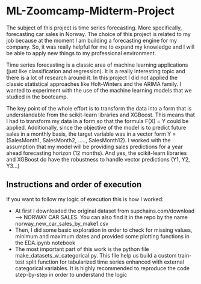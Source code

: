 # ML-Zoomcamp-Midterm-Project
The subject of this project is time series forecasting. More specifically, forecasting car sales in Norway. The choice of this project is related to my 
job because at the moment I am building a forecasting engine for my company. So, it was really helpful for me to expand my knowledge and I will be able to
apply new things to my professional environment.

Time series forecasting is a classic area of machine learning applications (just like classification and regression). It is a really interesting topic and there is a lot 
of research around it. In this project I did not applied the classic statistical approaches like Holt-Winters and the ARIMA family. I wanted to experiment with the use
of the machine learning models that we studied in the bootcamp. 

The key point of the whole effort is to transform the data into a form that is understandable from the scikit-learn libraries and XGBoost.  This means  that I had to
transform my data in a form so that the formula F(X) = Y could be applied. Additionally, since the objective of the model is to predict future sales in a monthly basis,
the target variable was in a vector form Y = (SalesMonth1, SalesMonth2, ....., SalesMonth12). I worked with the assumption that my model will be providing sales predictions for 
a year ahead forecasting horizon (12 months). And yes, the scikit-learn libraries and XGBoost do have the robustness to handle vector predictions (Y1, Y2, Y3...)


## Instructions and order of execution
If you want to follow my logic of execution this is how I worked:
- At first I downloaded the original dataset from supchains.com/download --> NORWAY CAR SALES. You can also find it in the repo by the name norway_new_car_sales_by_make1.csv
- Then, I did some basic exploration in order to check for missing values, minimum and maximum dates and provided some plotting functions in the EDA.ipynb notebook
- The most important part of this work is the python file make_datasets_w_categorical.py. This file help us build a custom train-test split function for tabularized time series
  enhanced with external categorical variables. It is highly recommended to reproduce the code step-by-step in order to understand the logic
